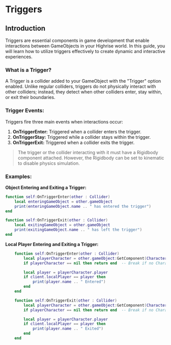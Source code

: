 # Triggers

## **Introduction**
Triggers are essential components in game development that enable interactions between GameObjects in your Highrise world. In this guide, you will learn how to utilize triggers effectively to create dynamic and interactive experiences.

### **What is a Trigger?**

A Trigger is a collider added to your GameObject with the "Trigger" option enabled. Unlike regular colliders, triggers do not physically interact with other colliders; instead, they detect when other colliders enter, stay within, or exit their boundaries.

### Trigger Events:

Triggers fire three main events when interactions occur:

1. **OnTriggerEnter:** Triggered when a collider enters the trigger.
2. **OnTriggerStay:** Triggered while a collider stays within the trigger.
3. **OnTriggerExit:** Triggered when a collider exits the trigger.

>The trigger or the collider interacting with it must have a Rigidbody component attached. However, the Rigidbody can be set to kinematic to disable physics simulation.

### Examples:

**Object Entering and Exiting a Trigger:**

```lua
function self:OnTriggerEnter(other : Collider)
    local enteringGameObject = other.gameObject
    print(enteringGameObject.name .. " has entered the trigger")
end

function self:OnTriggerExit(other : Collider)
    local exitingGameObject = other.gameObject
    print(exitingGameObject.name .. " has left the trigger")
end
```

**Local Player Entering and Exiting a Trigger:**

```lua
    function self:OnTriggerEnter(other : Collider)
        local playerCharacter = other.gameObject:GetComponent(Character)
        if playerCharacter == nil then return end  -- Break if no Character component

        local player = playerCharacter.player
        if client.localPlayer == player then
            print(player.name .. " Entered")
        end
    end

    function self:OnTriggerExit(other : Collider)
        local playerCharacter = other.gameObject:GetComponent(Character)
        if playerCharacter == nil then return end  -- Break if no Character component

        local player = playerCharacter.player
        if client.localPlayer == player then
            print(player.name .. " Exited")
        end
    end
```

